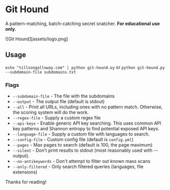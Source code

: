 # Git Hound
A pattern-matching, batch-catching secret snatcher.
**For educational use only.**

![Git Hound][assets/logo.png]

## Usage

`echo "tillsongalloway.com" | python git-hound.oy` or `python git-hound.py --subdomain-file subdomains.txt`

### Flags

* `--subdomain-file` - The file with the subdomains
* `--output` - The output file (default is stdout)
* `--all` - Print all URLs, including ones with no pattern match. Otherwise, the scoring system will do the work.
* `--regex-file` - Supply a custom regex file
* `--api-keys` - Enable generic API key searching. This uses common API key patterns and Shannon entropy to find potential exposed API keys.
* `--language-file` - Supply a custom file with languages to search.
* `--config-file` - Custom config file (default is `config.yml`)
* `--pages` - Max pages to search (default is 100, the page maximum)
* `--silent` - Don't print results to stdout (most reasonably used with --output).
* `--no-antikeywords` - Don't attempt to filter out known mass scans
* `--only-filtered` - Only search filtered queries (languages, file extensions)


Thanks for reading!
